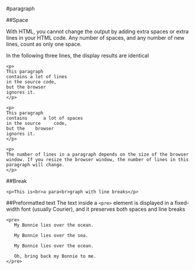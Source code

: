 #paragraph

##Space

With HTML, you cannot change the output by adding extra spaces or extra lines in your HTML code.
Any number of spaces, and any number of new lines, count as only one space.

In the following three lines, the display results are identical

```
<p>
This paragraph
contains a lot of lines
in the source code,
but the browser 
ignores it.
</p>

<p>
This paragraph
contains      a lot of spaces
in the source     code,
but the    browser 
ignores it.
</p>

<p>
The number of lines in a paragraph depends on the size of the browser window. If you resize the browser window, the number of lines in this paragraph will change.
</p>
```

##Break

```
<p>This is<br>a para<br>graph with line breaks</p>
```

##Preformatted text
The text inside a `<pre>` element is displayed in a fixed-width font (usually Courier), and it preserves both spaces and line breaks

```
<pre>
   My Bonnie lies over the ocean.
   
   My Bonnie lies over the sea.
      
   My Bonnie lies over the ocean.
            
   Oh, bring back my Bonnie to me.
</pre>
```
